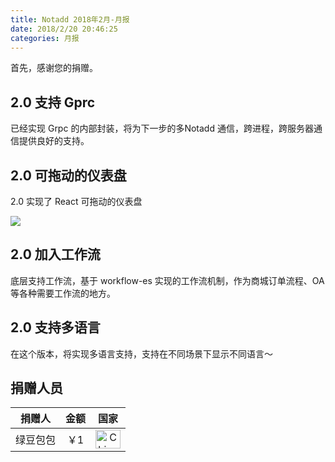 ```yaml
---
title: Notadd 2018年2月-月报
date: 2018/2/20 20:46:25
categories: 月报
---
```


首先，感谢您的捐赠。

## 2.0 支持 Gprc

已经实现 Grpc 的内部封装，将为下一步的多Notadd 通信，跨进程，跨服务器通信提供良好的支持。

## 2.0 可拖动的仪表盘

2.0 实现了 React 可拖动的仪表盘

![](https://ws1.sinaimg.cn/large/a3fc3b79ly1foxgnrujn0j21h40rdwqw.jpg)


## 2.0 加入工作流

底层支持工作流，基于 workflow-es 实现的工作流机制，作为商城订单流程、OA 等各种需要工作流的地方。

## 2.0 支持多语言

在这个版本，将实现多语言支持，支持在不同场景下显示不同语言～


## 捐赠人员 

捐赠人 | 金额 | 国家
:----:|:----:|:----:
绿豆包包 | ￥1  | <img src="https://cdn.bootcss.com/flag-icon-css/1.3.0/flags/4x3/cn.svg" width = "40" height = "30" alt="China" align=center />
